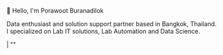 👋 Hello, I'm Porawoot Buranadilok

Data enthusiast and solution support partner based in Bangkok, Thailand.
<br>I specialized on Lab IT solutions, Lab Automation and Data Science.</br>

| ""

<!---
porawoot/porawoot is a ✨ special ✨ repository because its `README.md` (this file) appears on your GitHub profile.
You can click the Preview link to take a look at your changes.
--->
